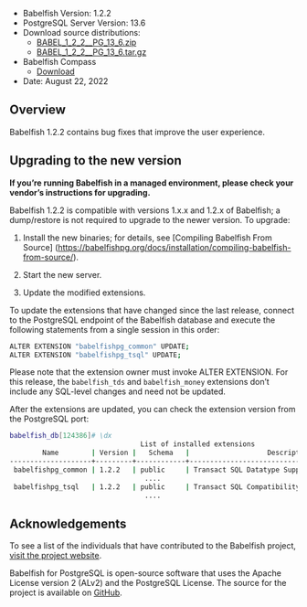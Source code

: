 - Babelfish Version: 1.2.2
- PostgreSQL Server Version: 13.6
- Download source distributions:
  - [BABEL_1_2_2__PG_13_6.zip](https://github.com/babelfish-for-postgresql/babelfish-for-postgresql/releases/download/BABEL_1_2_2__PG_13_6/BABEL_1_2_2__PG_13_6.zip)
  - [BABEL_1_2_2__PG_13_6.tar.gz](https://github.com/babelfish-for-postgresql/babelfish-for-postgresql/releases/download/BABEL_1_2_2__PG_13_6/BABEL_1_2_2__PG_13_6.tar.gz)
- Babelfish Compass
  - [Download](https://github.com/babelfish-for-postgresql/babelfish_compass/releases)
- Date: August 22, 2022

## Overview

Babelfish 1.2.2 contains bug fixes that improve the user experience.


## Upgrading to the new version

**If you’re running Babelfish in a managed environment, please check your vendor’s instructions for upgrading.**

Babelfish 1.2.2 is compatible with versions 1.x.x and 1.2.x of Babelfish; a dump/restore is not required to upgrade to the newer version. To upgrade:

1. Install the new binaries; for details, see [Compiling Babelfish From Source] (https://babelfishpg.org/docs/installation/compiling-babelfish-from-source/).

2. Start the new server.

3. Update the modified extensions. 

To update the extensions that have changed since the last release, connect to the PostgreSQL endpoint of the Babelfish database and execute the following statements from a single session in this order:

```bash
ALTER EXTENSION "babelfishpg_common" UPDATE;
ALTER EXTENSION "babelfishpg_tsql" UPDATE;
```

Please note that the extension owner must invoke ALTER EXTENSION. For this release, the `babelfish_tds` and `babelfish_money` extensions don’t include any SQL-level changes and need not be updated.

After the extensions are updated, you can check the extension version from the PostgreSQL port:

```bash
babelfish_db[124386]# \dx
                                List of installed extensions
        Name        | Version |   Schema   |                   Description
--------------------+---------+------------+-------------------------------------------------
 babelfishpg_common | 1.2.2   | public     | Transact SQL Datatype Support
                                 ....
 babelfishpg_tsql   | 1.2.2   | public     | Transact SQL Compatibility
                                 ....
```


## Acknowledgements

To see a list of the individuals that have contributed to the Babelfish project, [visit the project website](https://babelfishpg.org/contributors/).

Babelfish for PostgreSQL is open-source software that uses the Apache License version 2 (ALv2) and the PostgreSQL License. The source for the project is available on [GitHub](https://github.com/babelfish-for-postgresql). 

